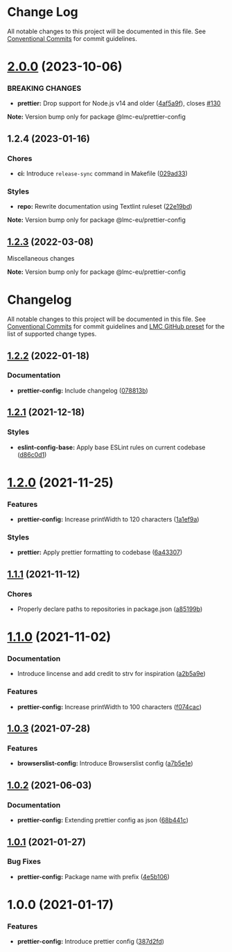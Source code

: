 # Change Log

All notable changes to this project will be documented in this file.
See [Conventional Commits](https://conventionalcommits.org) for commit guidelines.

<a name="2.0.0"></a>

# [2.0.0](https://github.com/lmc-eu/code-quality-tools/compare/@lmc-eu/prettier-config@1.2.4...@lmc-eu/prettier-config@2.0.0) (2023-10-06)

### BREAKING CHANGES

- **prettier:** Drop support for Node.js v14 and older ([4af5a9f](https://github.com/lmc-eu/code-quality-tools/commit/4af5a9f)), closes [#130](https://github.com/lmc-eu/code-quality-tools/issues/130)

**Note:** Version bump only for package @lmc-eu/prettier-config

<a name="1.2.4"></a>

## 1.2.4 (2023-01-16)

### Chores

- **ci:** Introduce `release-sync` command in Makefile ([029ad33](https://github.com/lmc-eu/code-quality-tools/commit/029ad33))

### Styles

- **repo:** Rewrite documentation using Textlint ruleset ([22e19bd](https://github.com/lmc-eu/code-quality-tools/commit/22e19bd))

**Note:** Version bump only for package @lmc-eu/prettier-config

<a name="1.2.3"></a>

## [1.2.3](https://github.com/lmc-eu/code-quality-tools/compare/@lmc-eu/prettier-config@1.2.2...@lmc-eu/prettier-config@1.2.3) (2022-03-08)

Miscellaneous changes

**Note:** Version bump only for package @lmc-eu/prettier-config

# Changelog

All notable changes to this project will be documented in this file.
See [Conventional Commits](https://conventionalcommits.org) for commit guidelines and [LMC GitHub preset](https://github.com/lmc-eu/code-quality-tools/tree/main/packages/conventional-changelog-lmc-github) for the list of supported change types.

<a name="1.2.2"></a>

## [1.2.2](https://github.com/lmc-eu/code-quality-tools/compare/@lmc-eu/prettir-config@1.2.1...@lmc-eu/prettir-config@1.2.2) (2022-01-18)

### Documentation

- **prettier-config:** Include changelog ([078813b](https://github.com/lmc-eu/code-quality-tools/commit/078813b))

<a name="1.2.1"></a>

## [1.2.1](https://github.com/lmc-eu/code-quality-tools/compare/@lmc-eu/prettir-config@1.2.0...@lmc-eu/prettir-config@1.2.1) (2021-12-18)

### Styles

- **eslint-config-base:** Apply base ESLint rules on current codebase ([d86c0d1](https://github.com/lmc-eu/code-quality-tools/commit/d86c0d1))

<a name="1.2.0"></a>

# [1.2.0](https://github.com/lmc-eu/code-quality-tools/compare/@lmc-eu/prettir-config@1.1.1...@lmc-eu/prettir-config@1.2.0) (2021-11-25)

### Features

- **prettier-config:** Increase printWidth to 120 characters ([1a1ef9a](https://github.com/lmc-eu/code-quality-tools/commit/1a1ef9a))

### Styles

- **prettier:** Apply prettier formatting to codebase ([6a43307](https://github.com/lmc-eu/code-quality-tools/commit/6a43307))

<a name="1.1.1"></a>

## [1.1.1](https://github.com/lmc-eu/code-quality-tools/compare/@lmc-eu/prettir-config@1.1.0...@lmc-eu/prettir-config@1.1.1) (2021-11-12)

### Chores

- Properly declare paths to repositories in package.json ([a85199b](https://github.com/lmc-eu/code-quality-tools/commit/a85199b))

<a name="1.1.0"></a>

# [1.1.0](ttps://github.com/lmc-eu/code-quality-tools/compare/@lmc-eu/prettir-config@1.0.3...@lmc-eu/prettir-config@1.1.0) (2021-11-02)

### Documentation

- Introduce lincense and add credit to strv for inspiration ([a2b5a9e](https://github.com/lmc-eu/code-quality-tools/commit/a2b5a9e))

### Features

- **prettier-config:** Increase printWidth to 100 characters ([f074cac](https://github.com/lmc-eu/code-quality-tools/commit/f074cac))

<a name="1.0.3"></a>

## [1.0.3](ttps://github.com/lmc-eu/code-quality-tools/compare/@lmc-eu/prettir-config@1.0.2...@lmc-eu/prettir-config@1.0.3) (2021-07-28)

### Features

- **browserslist-config:** Introduce Browserslist config ([a7b5e1e](https://github.com/lmc-eu/code-quality-tools/commit/a7b5e1e))

<a name="1.0.2"></a>

## [1.0.2](https://github.com/lmc-eu/code-quality-tools/compare/@lmc-eu/prettir-config@1.0.1...@lmc-eu/prettir-config@1.0.2) (2021-06-03)

### Documentation

- **prettier-config:** Extending prettier config as json ([68b441c](https://github.com/lmc-eu/code-quality-tools/commit/68b441c))

<a name="1.0.1"></a>

## [1.0.1](https://github.com/lmc-eu/code-quality-tools/compare/@lmc-eu/prettir-config@1.0.0...@lmc-eu/prettir-config@1.0.1) (2021-01-27)

### Bug Fixes

- **prettier-config:** Package name with prefix ([4e5b106](https://github.com/lmc-eu/code-quality-tools/commit/4e5b106))

<a name="1.0.0"></a>

# 1.0.0 (2021-01-17)

### Features

- **prettier-config:** Introduce prettier config ([387d2fd](https://github.com/lmc-eu/code-quality-tools/commit/387d2fd))

